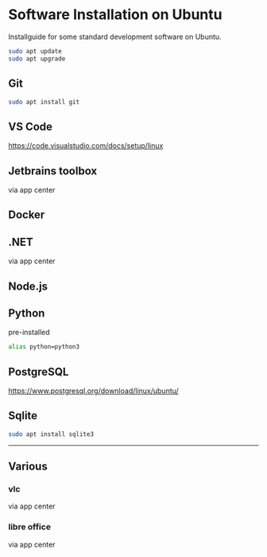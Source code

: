 # Software Installation on Ubuntu

Installguide for some standard development software on Ubuntu.

```bash
sudo apt update
sudo apt upgrade
```

## Git

```bash
sudo apt install git
```

## VS Code

<https://code.visualstudio.com/docs/setup/linux>

## Jetbrains toolbox

via app center

## Docker

## .NET

via app center

## Node.js

## Python

pre-installed

```bash
alias python=python3
```

## PostgreSQL

<https://www.postgresql.org/download/linux/ubuntu/>

## Sqlite

```bash
sudo apt install sqlite3
```

---

## Various

### vlc

via app center

### libre office

via app center

